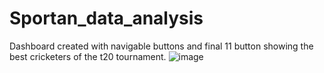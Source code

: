 # Sportan_data_analysis
Dashboard created with navigable buttons and final 11 button showing the best cricketers of the t20 tournament.
![image](https://github.com/riddhimitra17/Sportan_data_analysis/assets/97178264/3781921b-1aa4-4041-8654-0cb658a52727)
